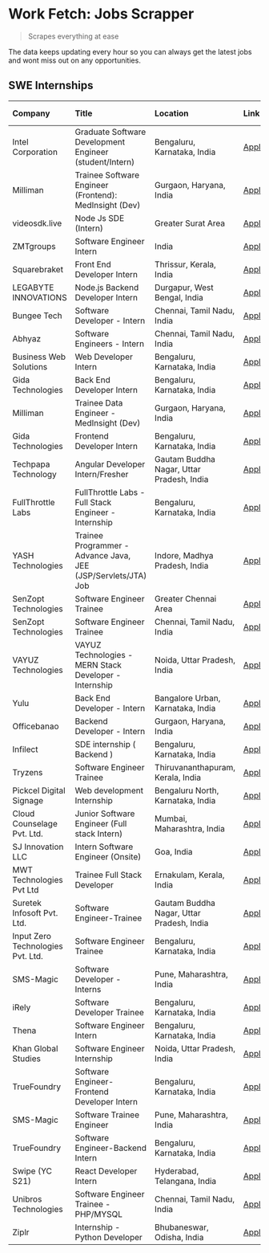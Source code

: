 # Work Fetch: Jobs Scrapper
> Scrapes everything at ease

The data keeps updating every hour so you can always get the latest jobs and wont miss out on any opportunities.

## SWE Internships
<!--START_SECTION:workfetch-->
| Company                           | Title                                                         | Location                                  | Link                                                                                                                                                                                                                                                                              | Date Posted   |
|:----------------------------------|:--------------------------------------------------------------|:------------------------------------------|:----------------------------------------------------------------------------------------------------------------------------------------------------------------------------------------------------------------------------------------------------------------------------------|:--------------|
| Intel Corporation                 | Graduate Software Development Engineer (student/Intern)       | Bengaluru, Karnataka, India               | [Apply](https://in.linkedin.com/jobs/view/graduate-software-development-engineer-student-intern-at-intel-corporation-3844158226?position=55&pageNum=0&refId=x7Emkj98cpOyTjxHxlYGtA%3D%3D&trackingId=1Pq4O3%2FIUcVjKXZuktOTmA%3D%3D&trk=public_jobs_jserp-result_search-card)      | 2024-03-02    |
| Milliman                          | Trainee Software Engineer (Frontend): MedInsight (Dev)        | Gurgaon, Haryana, India                   | [Apply](https://in.linkedin.com/jobs/view/trainee-software-engineer-frontend-medinsight-dev-at-milliman-3792874280?position=9&pageNum=0&refId=x7Emkj98cpOyTjxHxlYGtA%3D%3D&trackingId=lxF5LQBH81hirxoZA21jCg%3D%3D&trk=public_jobs_jserp-result_search-card)                      | 2024-03-01    |
| videosdk.live                     | Node Js SDE (Intern)                                          | Greater Surat Area                        | [Apply](https://in.linkedin.com/jobs/view/node-js-sde-intern-at-videosdk-live-3843903369?position=36&pageNum=0&refId=x7Emkj98cpOyTjxHxlYGtA%3D%3D&trackingId=j0Wzd0EaYdAhVbx78kzTTQ%3D%3D&trk=public_jobs_jserp-result_search-card)                                               | 2024-03-01    |
| ZMTgroups                         | Software Engineer Intern                                      | India                                     | [Apply](https://in.linkedin.com/jobs/view/software-engineer-intern-at-zmtgroups-3840528433?position=56&pageNum=0&refId=x7Emkj98cpOyTjxHxlYGtA%3D%3D&trackingId=jynKEMWoBQbkdLodaw7CkA%3D%3D&trk=public_jobs_jserp-result_search-card)                                             | 2024-03-01    |
| Squarebraket                      | Front End Developer Intern                                    | Thrissur, Kerala, India                   | [Apply](https://in.linkedin.com/jobs/view/front-end-developer-intern-at-squarebraket-3838541191?position=16&pageNum=0&refId=x7Emkj98cpOyTjxHxlYGtA%3D%3D&trackingId=vLiB3rX8STAxEpCpjKvYdQ%3D%3D&trk=public_jobs_jserp-result_search-card)                                        | 2024-02-29    |
| LEGABYTE INNOVATIONS              | Node.js Backend Developer Intern                              | Durgapur, West Bengal, India              | [Apply](https://in.linkedin.com/jobs/view/node-js-backend-developer-intern-at-legabyte-innovations-3842647664?position=51&pageNum=0&refId=x7Emkj98cpOyTjxHxlYGtA%3D%3D&trackingId=cLQYWrSz94MTmRTgrA8xIw%3D%3D&trk=public_jobs_jserp-result_search-card)                          | 2024-02-29    |
| Bungee Tech                       | Software Developer - Intern                                   | Chennai, Tamil Nadu, India                | [Apply](https://in.linkedin.com/jobs/view/software-developer-intern-at-bungee-tech-3842220746?position=47&pageNum=0&refId=x7Emkj98cpOyTjxHxlYGtA%3D%3D&trackingId=mDOC3egwQn5Uuj8Ynz0p1w%3D%3D&trk=public_jobs_jserp-result_search-card)                                          | 2024-02-28    |
| Abhyaz                            | Software Engineers - Intern                                   | Chennai, Tamil Nadu, India                | [Apply](https://in.linkedin.com/jobs/view/software-engineers-intern-at-abhyaz-3842331306?position=58&pageNum=0&refId=x7Emkj98cpOyTjxHxlYGtA%3D%3D&trackingId=2sUpeEVB58F%2BDS1dXVV6yQ%3D%3D&trk=public_jobs_jserp-result_search-card)                                             | 2024-02-28    |
| Business Web Solutions            | Web Developer Intern                                          | Bengaluru, Karnataka, India               | [Apply](https://in.linkedin.com/jobs/view/web-developer-intern-at-business-web-solutions-3839906144?position=18&pageNum=0&refId=x7Emkj98cpOyTjxHxlYGtA%3D%3D&trackingId=A8fIbbbrG54PIxNUzTrG4Q%3D%3D&trk=public_jobs_jserp-result_search-card)                                    | 2024-02-26    |
| Gida Technologies                 | Back End Developer Intern                                     | Bengaluru, Karnataka, India               | [Apply](https://in.linkedin.com/jobs/view/back-end-developer-intern-at-gida-technologies-3836849295?position=46&pageNum=0&refId=x7Emkj98cpOyTjxHxlYGtA%3D%3D&trackingId=qxSuXEtHxGrB5UkV9nLtng%3D%3D&trk=public_jobs_jserp-result_search-card)                                    | 2024-02-23    |
| Milliman                          | Trainee Data Engineer - MedInsight (Dev)                      | Gurgaon, Haryana, India                   | [Apply](https://in.linkedin.com/jobs/view/trainee-data-engineer-medinsight-dev-at-milliman-3789275187?position=60&pageNum=0&refId=x7Emkj98cpOyTjxHxlYGtA%3D%3D&trackingId=p8LkmWo7Wrn%2BJqM07CKczw%3D%3D&trk=public_jobs_jserp-result_search-card)                                | 2024-02-23    |
| Gida Technologies                 | Frontend Developer Intern                                     | Bengaluru, Karnataka, India               | [Apply](https://in.linkedin.com/jobs/view/frontend-developer-intern-at-gida-technologies-3836040945?position=14&pageNum=0&refId=x7Emkj98cpOyTjxHxlYGtA%3D%3D&trackingId=2O0tCp4rbJ17dX3QHG5u9g%3D%3D&trk=public_jobs_jserp-result_search-card)                                    | 2024-02-21    |
| Techpapa Technology               | Angular Developer Intern/Fresher                              | Gautam Buddha Nagar, Uttar Pradesh, India | [Apply](https://in.linkedin.com/jobs/view/angular-developer-intern-fresher-at-techpapa-technology-3834305862?position=43&pageNum=0&refId=x7Emkj98cpOyTjxHxlYGtA%3D%3D&trackingId=WBjx%2FvrfWxJDScpGOme2Pg%3D%3D&trk=public_jobs_jserp-result_search-card)                         | 2024-02-20    |
| FullThrottle Labs                 | FullThrottle Labs - Full Stack Engineer - Internship          | Bengaluru, Karnataka, India               | [Apply](https://in.linkedin.com/jobs/view/fullthrottle-labs-full-stack-engineer-internship-at-fullthrottle-labs-3829636016?position=42&pageNum=0&refId=x7Emkj98cpOyTjxHxlYGtA%3D%3D&trackingId=Z0H%2FK%2Bo4BQMLqD37gpqG9A%3D%3D&trk=public_jobs_jserp-result_search-card)         | 2024-02-17    |
| YASH Technologies                 | Trainee Programmer - Advance Java, JEE (JSP/Servlets/JTA) Job | Indore, Madhya Pradesh, India             | [Apply](https://in.linkedin.com/jobs/view/trainee-programmer-advance-java-jee-jsp-servlets-jta-job-at-yash-technologies-3811759183?position=13&pageNum=0&refId=x7Emkj98cpOyTjxHxlYGtA%3D%3D&trackingId=NmDU72%2FodDqdNTLnyv1%2FYw%3D%3D&trk=public_jobs_jserp-result_search-card) | 2024-02-13    |
| SenZopt Technologies              | Software Engineer Trainee                                     | Greater Chennai Area                      | [Apply](https://in.linkedin.com/jobs/view/software-engineer-trainee-at-senzopt-technologies-3827688781?position=30&pageNum=0&refId=x7Emkj98cpOyTjxHxlYGtA%3D%3D&trackingId=gYyEKfrZGgfjAlXHxNB9Qg%3D%3D&trk=public_jobs_jserp-result_search-card)                                 | 2024-02-12    |
| SenZopt Technologies              | Software Engineer Trainee                                     | Chennai, Tamil Nadu, India                | [Apply](https://in.linkedin.com/jobs/view/software-engineer-trainee-at-senzopt-technologies-3827686880?position=40&pageNum=0&refId=x7Emkj98cpOyTjxHxlYGtA%3D%3D&trackingId=FdpgUrOqc8NxmS8xw9OQ%2Fg%3D%3D&trk=public_jobs_jserp-result_search-card)                               | 2024-02-12    |
| VAYUZ Technologies                | VAYUZ Technologies - MERN Stack Developer - Internship        | Noida, Uttar Pradesh, India               | [Apply](https://in.linkedin.com/jobs/view/vayuz-technologies-mern-stack-developer-internship-at-vayuz-technologies-3822619356?position=44&pageNum=0&refId=x7Emkj98cpOyTjxHxlYGtA%3D%3D&trackingId=Ob1WRZNJxc2An77xxHIgag%3D%3D&trk=public_jobs_jserp-result_search-card)          | 2024-02-10    |
| Yulu                              | Back End Developer - Intern                                   | Bangalore Urban, Karnataka, India         | [Apply](https://in.linkedin.com/jobs/view/back-end-developer-intern-at-yulu-3821682220?position=5&pageNum=0&refId=x7Emkj98cpOyTjxHxlYGtA%3D%3D&trackingId=92opSrfvy0x%2BvqpSM%2BCPWQ%3D%3D&trk=public_jobs_jserp-result_search-card)                                              | 2024-02-04    |
| Officebanao                       | Backend Developer - Intern                                    | Gurgaon, Haryana, India                   | [Apply](https://in.linkedin.com/jobs/view/backend-developer-intern-at-officebanao-3814263731?position=21&pageNum=0&refId=x7Emkj98cpOyTjxHxlYGtA%3D%3D&trackingId=twvXlviR8ZEhizQHr4NiNw%3D%3D&trk=public_jobs_jserp-result_search-card)                                           | 2024-01-31    |
| Infilect                          | SDE internship ( Backend )                                    | Bengaluru, Karnataka, India               | [Apply](https://in.linkedin.com/jobs/view/sde-internship-backend-at-infilect-3815120558?position=22&pageNum=0&refId=x7Emkj98cpOyTjxHxlYGtA%3D%3D&trackingId=GxyspfL52ZlFKvUaKB1ydA%3D%3D&trk=public_jobs_jserp-result_search-card)                                                | 2024-01-25    |
| Tryzens                           | Software Engineer Trainee                                     | Thiruvananthapuram, Kerala, India         | [Apply](https://in.linkedin.com/jobs/view/software-engineer-trainee-at-tryzens-3809363491?position=33&pageNum=0&refId=x7Emkj98cpOyTjxHxlYGtA%3D%3D&trackingId=%2FmRdxaOKjO1QP2KCXAkqaQ%3D%3D&trk=public_jobs_jserp-result_search-card)                                            | 2024-01-18    |
| Pickcel Digital Signage           | Web development Internship                                    | Bengaluru North, Karnataka, India         | [Apply](https://in.linkedin.com/jobs/view/web-development-internship-at-pickcel-digital-signage-3826062393?position=53&pageNum=0&refId=x7Emkj98cpOyTjxHxlYGtA%3D%3D&trackingId=1q1Fd%2FIDAhkudAwE%2B9AQeg%3D%3D&trk=public_jobs_jserp-result_search-card)                         | 2024-01-15    |
| Cloud Counselage Pvt. Ltd.        | Junior Software Engineer (Full stack Intern)                  | Mumbai, Maharashtra, India                | [Apply](https://in.linkedin.com/jobs/view/junior-software-engineer-full-stack-intern-at-cloud-counselage-pvt-ltd-3803132814?position=23&pageNum=0&refId=x7Emkj98cpOyTjxHxlYGtA%3D%3D&trackingId=BysMJEbm433amLnbFAfDLg%3D%3D&trk=public_jobs_jserp-result_search-card)            | 2024-01-11    |
| SJ Innovation LLC                 | Intern Software Engineer (Onsite)                             | Goa, India                                | [Apply](https://in.linkedin.com/jobs/view/intern-software-engineer-onsite-at-sj-innovation-llc-3799959011?position=38&pageNum=0&refId=x7Emkj98cpOyTjxHxlYGtA%3D%3D&trackingId=HQYbo2FJXPp8SstzvSj2lg%3D%3D&trk=public_jobs_jserp-result_search-card)                              | 2024-01-11    |
| MWT Technologies Pvt Ltd          | Trainee Full Stack Developer                                  | Ernakulam, Kerala, India                  | [Apply](https://in.linkedin.com/jobs/view/trainee-full-stack-developer-at-mwt-technologies-pvt-ltd-3800921715?position=3&pageNum=0&refId=x7Emkj98cpOyTjxHxlYGtA%3D%3D&trackingId=PCD4AtsE%2BfTXJZjfONbVRg%3D%3D&trk=public_jobs_jserp-result_search-card)                         | 2024-01-09    |
| Suretek Infosoft Pvt. Ltd.        | Software Engineer-Trainee                                     | Gautam Buddha Nagar, Uttar Pradesh, India | [Apply](https://in.linkedin.com/jobs/view/software-engineer-trainee-at-suretek-infosoft-pvt-ltd-3800934643?position=15&pageNum=0&refId=x7Emkj98cpOyTjxHxlYGtA%3D%3D&trackingId=ilZ7tgu46wPFfQXVCjoa%2FA%3D%3D&trk=public_jobs_jserp-result_search-card)                           | 2024-01-09    |
| Input Zero Technologies Pvt. Ltd. | Software Engineer Trainee                                     | Bengaluru, Karnataka, India               | [Apply](https://in.linkedin.com/jobs/view/software-engineer-trainee-at-input-zero-technologies-pvt-ltd-3800927643?position=29&pageNum=0&refId=x7Emkj98cpOyTjxHxlYGtA%3D%3D&trackingId=BzUnZqmYS2VbgcTee%2BZ3Nw%3D%3D&trk=public_jobs_jserp-result_search-card)                    | 2024-01-09    |
| SMS-Magic                         | Software Developer -Interns                                   | Pune, Maharashtra, India                  | [Apply](https://in.linkedin.com/jobs/view/software-developer-interns-at-sms-magic-3799485343?position=31&pageNum=0&refId=x7Emkj98cpOyTjxHxlYGtA%3D%3D&trackingId=G6irCWOVwK1d56s5Tk%2FzUg%3D%3D&trk=public_jobs_jserp-result_search-card)                                         | 2024-01-05    |
| iRely                             | Software Developer Trainee                                    | Bengaluru, Karnataka, India               | [Apply](https://in.linkedin.com/jobs/view/software-developer-trainee-at-irely-3801577534?position=8&pageNum=0&refId=x7Emkj98cpOyTjxHxlYGtA%3D%3D&trackingId=pSfi1m5rz%2B5FBfEcMWv%2Bww%3D%3D&trk=public_jobs_jserp-result_search-card)                                            | 2023-12-22    |
| Thena                             | Software Engineer Intern                                      | Bengaluru, Karnataka, India               | [Apply](https://in.linkedin.com/jobs/view/software-engineer-intern-at-thena-3778731751?position=11&pageNum=0&refId=x7Emkj98cpOyTjxHxlYGtA%3D%3D&trackingId=SkoQscQIzoFoyr8%2Bla09jw%3D%3D&trk=public_jobs_jserp-result_search-card)                                               | 2023-12-05    |
| Khan Global Studies               | Software Engineer Internship                                  | Noida, Uttar Pradesh, India               | [Apply](https://in.linkedin.com/jobs/view/software-engineer-internship-at-khan-global-studies-3766942197?position=41&pageNum=0&refId=x7Emkj98cpOyTjxHxlYGtA%3D%3D&trackingId=WtrtwmFUZJNccnW2PaFm3g%3D%3D&trk=public_jobs_jserp-result_search-card)                               | 2023-11-27    |
| TrueFoundry                       | Software Engineer- Frontend Developer Intern                  | Bengaluru, Karnataka, India               | [Apply](https://in.linkedin.com/jobs/view/software-engineer-frontend-developer-intern-at-truefoundry-3790095058?position=10&pageNum=0&refId=x7Emkj98cpOyTjxHxlYGtA%3D%3D&trackingId=pIGJASfGRSg8EXupyu9xzg%3D%3D&trk=public_jobs_jserp-result_search-card)                        | 2023-11-24    |
| SMS-Magic                         | Software Trainee Engineer                                     | Pune, Maharashtra, India                  | [Apply](https://in.linkedin.com/jobs/view/software-trainee-engineer-at-sms-magic-3761409781?position=24&pageNum=0&refId=x7Emkj98cpOyTjxHxlYGtA%3D%3D&trackingId=NZHBTPZAgNbT8kOLNISXRQ%3D%3D&trk=public_jobs_jserp-result_search-card)                                            | 2023-11-16    |
| TrueFoundry                       | Software Engineer-Backend Intern                              | Bengaluru, Karnataka, India               | [Apply](https://in.linkedin.com/jobs/view/software-engineer-backend-intern-at-truefoundry-3779508170?position=28&pageNum=0&refId=x7Emkj98cpOyTjxHxlYGtA%3D%3D&trackingId=DSewcoXSPluSZEnJMyLncQ%3D%3D&trk=public_jobs_jserp-result_search-card)                                   | 2023-11-10    |
| Swipe (YC S21)                    | React Developer Intern                                        | Hyderabad, Telangana, India               | [Apply](https://in.linkedin.com/jobs/view/react-developer-intern-at-swipe-yc-s21-3737600089?position=12&pageNum=0&refId=x7Emkj98cpOyTjxHxlYGtA%3D%3D&trackingId=h9%2ByI9Fw8rilgOcD%2BE8vcQ%3D%3D&trk=public_jobs_jserp-result_search-card)                                        | 2023-10-13    |
| Unibros Technologies              | Software Engineer Trainee - PHP/MYSQL                         | Chennai, Tamil Nadu, India                | [Apply](https://in.linkedin.com/jobs/view/software-engineer-trainee-php-mysql-at-unibros-technologies-3656599241?position=34&pageNum=0&refId=x7Emkj98cpOyTjxHxlYGtA%3D%3D&trackingId=QA6sQu6ve7PvOAIJMGSM0w%3D%3D&trk=public_jobs_jserp-result_search-card)                       | 2023-06-12    |
| Ziplr                             | Internship - Python Developer                                 | Bhubaneswar, Odisha, India                | [Apply](https://in.linkedin.com/jobs/view/internship-python-developer-at-ziplr-3645677592?position=49&pageNum=0&refId=x7Emkj98cpOyTjxHxlYGtA%3D%3D&trackingId=eWq9hwKxiGTtDxx31lArPA%3D%3D&trk=public_jobs_jserp-result_search-card)                                              | 2023-06-02    |
<!--END_SECTION:workfetch-->
